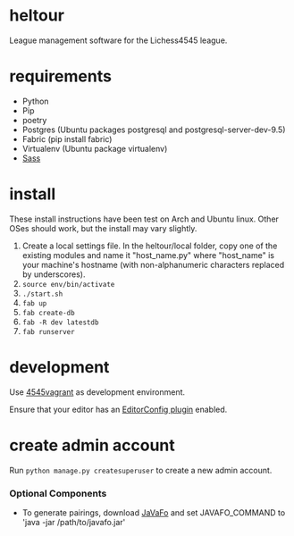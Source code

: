 # heltour
League management software for the Lichess4545 league.

# requirements
* Python
* Pip
* poetry
* Postgres (Ubuntu packages postgresql and postgresql-server-dev-9.5)
* Fabric (pip install fabric)
* Virtualenv (Ubuntu package virtualenv)
* [Sass](https://sass-lang.com/install)

# install
These install instructions have been test on Arch and Ubuntu linux. Other OSes should work, but the install may vary slightly.

1. Create a local settings file. In the heltour/local folder, copy one of the existing modules and name it "host_name.py" where "host_name" is your machine's hostname (with non-alphanumeric characters replaced by underscores).
2. `source env/bin/activate`
3. `./start.sh`
4. `fab up`
5. `fab create-db`
6. `fab -R dev latestdb`
8. `fab runserver`

# development
Use [4545vagrant](https://github.com/lakinwecker/4545vagrant) as development environment.

Ensure that your editor has an [EditorConfig plugin](https://editorconfig.org/#download) enabled.

# create admin account
Run `python manage.py createsuperuser` to create a new admin account.

### Optional Components
- To generate pairings, download [JaVaFo](http://www.rrweb.org/javafo/current/javafo.jar) and set JAVAFO_COMMAND to 'java -jar /path/to/javafo.jar'